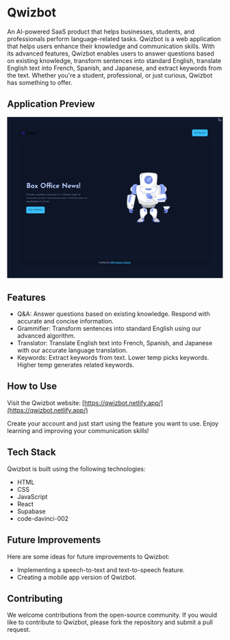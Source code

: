 # Qwizbot

An AI-powered SaaS product that helps businesses, students, and professionals perform language-related tasks.
Qwizbot is a web application that helps users enhance their knowledge and communication skills. With its advanced features, Qwizbot enables users to answer questions based on existing knowledge, transform sentences into standard English, translate English text into French, Spanish, and Japanese, and extract keywords from the text. Whether you're a student, professional, or just curious, Qwizbot has something to offer.

## Application Preview

![Application preview](./src//assets//app-preview.png)

## Features

- Q&A: Answer questions based on existing knowledge. Respond with accurate and concise information.
- Grammifier: Transform sentences into standard English using our advanced algorithm.
- Translator: Translate English text into French, Spanish, and Japanese with our accurate language translation.
- Keywords: Extract keywords from text. Lower temp picks keywords. Higher temp generates related keywords.

## How to Use

Visit the Qwizbot website: [https://qwizbot.netlify.app/](https://qwizbot.netlify.app/)

Create your account and just start using the feature you want to use. Enjoy learning and improving your communication skills!

## Tech Stack

Qwizbot is built using the following technologies:

- HTML
- CSS
- JavaScript
- React
- Supabase
- code-davinci-002

## Future Improvements

Here are some ideas for future improvements to Qwizbot:

- Implementing a speech-to-text and text-to-speech feature.
- Creating a mobile app version of Qwizbot.

## Contributing

We welcome contributions from the open-source community. If you would like to contribute to Qwizbot, please fork the repository and submit a pull request.
